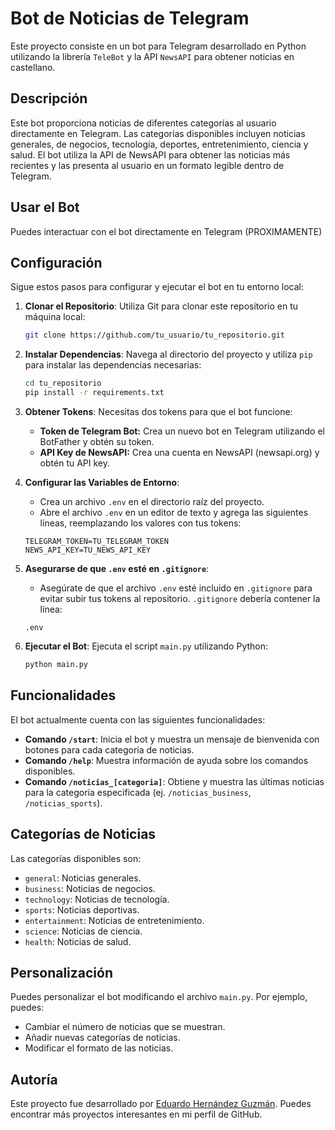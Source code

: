 # Bot de Noticias de Telegram

Este proyecto consiste en un bot para Telegram desarrollado en Python utilizando la librería `TeleBot` y la API `NewsAPI` para obtener noticias en castellano.

## Descripción

Este bot proporciona noticias de diferentes categorías al usuario directamente en Telegram.  Las categorías disponibles incluyen noticias generales, de negocios, tecnología, deportes, entretenimiento, ciencia y salud. El bot utiliza la API de NewsAPI para obtener las noticias más recientes y las presenta al usuario en un formato legible dentro de Telegram.

## Usar el Bot

Puedes interactuar con el bot directamente en Telegram (PROXIMAMENTE)

## Configuración

Sigue estos pasos para configurar y ejecutar el bot en tu entorno local:

1. **Clonar el Repositorio**: Utiliza Git para clonar este repositorio en tu máquina local:

    ```bash
    git clone https://github.com/tu_usuario/tu_repositorio.git 
    ```

2. **Instalar Dependencias**: Navega al directorio del proyecto y utiliza `pip` para instalar las dependencias necesarias:

    ```bash
    cd tu_repositorio
    pip install -r requirements.txt
    ```

3. **Obtener Tokens**: Necesitas dos tokens para que el bot funcione:
    * **Token de Telegram Bot:** Crea un nuevo bot en Telegram utilizando el BotFather y obtén su token.
    * **API Key de NewsAPI:** Crea una cuenta en NewsAPI (newsapi.org) y obtén tu API key.

4. **Configurar las Variables de Entorno**:
    - Crea un archivo `.env` en el directorio raíz del proyecto.
    - Abre el archivo `.env` en un editor de texto y agrega las siguientes líneas, reemplazando los valores con tus tokens:

    ```plaintext
    TELEGRAM_TOKEN=TU_TELEGRAM_TOKEN
    NEWS_API_KEY=TU_NEWS_API_KEY
    ```

5. **Asegurarse de que `.env` esté en `.gitignore`**:
    - Asegúrate de que el archivo `.env` esté incluido en `.gitignore` para evitar subir tus tokens al repositorio.  `.gitignore` debería contener la línea:

    ```plaintext
    .env
    ```

6. **Ejecutar el Bot**: Ejecuta el script `main.py` utilizando Python:

    ```bash
    python main.py
    ```

## Funcionalidades

El bot actualmente cuenta con las siguientes funcionalidades:

- **Comando `/start`**: Inicia el bot y muestra un mensaje de bienvenida con botones para cada categoría de noticias.
- **Comando `/help`**: Muestra información de ayuda sobre los comandos disponibles.
- **Comando `/noticias_[categoria]`**:  Obtiene y muestra las últimas noticias para la categoría especificada (ej. `/noticias_business`, `/noticias_sports`).

## Categorías de Noticias

Las categorías disponibles son:

* `general`: Noticias generales.
* `business`: Noticias de negocios.
* `technology`: Noticias de tecnología.
* `sports`: Noticias deportivas.
* `entertainment`: Noticias de entretenimiento.
* `science`: Noticias de ciencia.
* `health`: Noticias de salud.

## Personalización

Puedes personalizar el bot modificando el archivo `main.py`.  Por ejemplo, puedes:

* Cambiar el número de noticias que se muestran.
* Añadir nuevas categorías de noticias.
* Modificar el formato de las noticias.

## Autoría

Este proyecto fue desarrollado por [Eduardo Hernández Guzmán](https://github.com/EduardoHernandezGuzman). Puedes encontrar más proyectos interesantes en mi perfil de GitHub.
